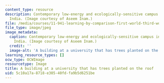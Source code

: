 ```yaml
---
content_type: resource
description: Contemporary low-energy and ecologically-sensitive campus in New Dehli,
  India. (Image courtesy of Aseem Inam.)
file: /media/courses/11-941-learning-by-comparison-first-world-third-world-cities-fall-2008/5c10a17a8718e30540fdfa9b5d6251be_11-941f08.jpg
file_type: image/jpeg
image_metadata:
  caption: Contemporary low-energy and ecologically-sensitive campus in New Dehli,
    India. (Image courtesy of Aseem Inam.)
  credit: ''
  image-alt: 'A building at a university that has trees planted on the roof. '
learning_resource_types: []
ocw_type: OCWImage
resourcetype: Image
title: A building at a university that has trees planted on the roof
uid: 5c10a17a-8718-e305-40fd-fa9b5d6251be
---
```

